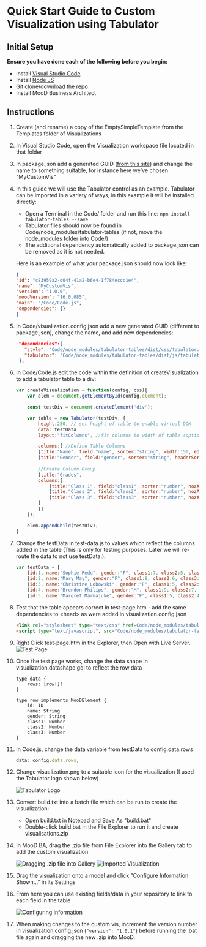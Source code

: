 # Quick Start Guide to Custom Visualization using Tabulator

## Initial Setup

**Ensure you have done each of the following before you begin:**

- Install [Visual Studio Code](https://code.visualstudio.com/)
- Install [Node JS](https://nodejs.org/en)
- Git clone/download the [repo](https://github.com/CACIMooD/Visualizations)
- Install MooD Business Architect

## Instructions

1. Create (and rename) a copy of the EmptySimpleTemplate from the Templates folder of Visualizations
1. In Visual Studio Code, open the Visualization workspace file located in that folder
1. In package.json add a generated GUID ([from this site](https://www.guidgenerator.com/)) and change the name to something suitable, for instance here we've chosen "MyCustomVis"
1. In this guide we will use the Tabulator control as an example. Tabulator can be imported in a variety of ways, in this example it will be installed directly:
    - Open a Terminal in the Code/ folder and run this line: ```npm install tabulator-tables --save```
    - Tabulator files should now be found in Code/node_modules/tabulator-tables (if not, move the node_modules folder into Code/)
    - The additional dependency automatically added to package.json can be removed as it is not needed.

    Here is an example of what your package.json should now look like:

    ```json
    {
    "id": "c83959a2-d04f-41a2-b6e4-1f784eccc1e4",
    "name": "MyCustomVis",
    "version": "1.0.0",
    "moodVersion": "16.0.085",
    "main": "/Code/Code.js",
    "dependencies": {}
    }
    ```

1. In Code/visualization.config.json add a new generated GUID (different to package.json), change the name, and add new dependencies:

     ```json
      "dependencies":{
        "style": "Code/node_modules/tabulator-tables/dist/css/tabulator.min.css",
        "tabulator": "Code/node_modules/tabulator-tables/dist/js/tabulator.js"
      },
      ```

1. In Code/Code.js edit the code within the definition of createVisualization to add a tabulator table to a div:

    ```js
    var createVisualization = function(config, css){
        var elem = document.getElementById(config.element);

        const testDiv = document.createElement('div');

        var table = new Tabulator(testDiv, {
            height:250, // set height of table to enable virtual DOM
            data: testData
            layout:"fitColumns", //fit columns to width of table (optional)

            columns:[ //Define Table Columns
            {title:"Name", field:"name", sorter:"string", width:150, editor:true},
            {title:"Gender", field:"gender", sorter:"string", headerSort:false, editor:"list", editorParams:{values:{"M":"Male", "F":"Female", "X":"Other"}}},
            
            //Create Column Group
            {title:"Grades",
            columns:[
                {title:"Class 1", field:"class1", sorter:"number", hozAlign:"center", editor:true},
                {title:"Class 2", field:"class2", sorter:"number", hozAlign:"center", editor:true},
                {title:"Class 3", field:"class3", sorter:"number", hozAlign:"center", editor:true}
            ]
            }]
        });

        elem.appendChild(testDiv);
    }

1. Change the testData in test-data.js to values which reflect the columns added in the table (This is only for testing purposes.  Later we will re-route the data to not use testData.):

    ```js
    var testData = [
        {id:1, name:"Sophie Redd", gender:"F", class1:7, class2:5, class3:9},
        {id:2, name:"Mary May", gender:"F", class1:8, class2:6, class3:9},
        {id:3, name:"Christine Lobowski", gender:"F", class1:5, class2:3, class3:9},
        {id:4, name:"Brendon Philips", gender:"M", class1:9, class2:7, class3:8},
        {id:5, name:"Margret Marmajuke", gender:"F", class1:5, class2:4, class3:9},
    ```

1. Test that the table appears correct in test-page.htm - add the same dependencies to \<head> as were added in visualization.config.json

    ```html
    <link rel="stylesheet" type="text/css" href=Code/node_modules/tabulator-tables/dist/css/tabulator.min.css>
    <script type="text/javascript", src="Code/node_modules/tabulator-tables/dist/js/tabulator.js"></script>
    ```

1. Right Click test-page.htm in the Explorer, then Open with Live Server.
![Test Page](TestPage.png)
1. Once the test page works, change the data shape in visualization.datashape.gql to reflect the row data

    ```gql
    type data { 
        rows: [row!]! 
    } 

    type row implements MooDElement { 
        id: ID 
        name: String
        gender: String
        class1: Number
        class2: Number
        class3: Number
    }
    ```

1. In Code.js, change the data variable from testData to config.data.rows

    ```js
    data: config.data.rows,
    ```

1. Change visualization.png to a suitable icon for the visualization (I used the Tabulator logo shown below)

    ![Tabulator Logo](visualization.png)
1. Convert build.txt into a batch file which can be run to create the visualization:
    - Open build.txt in Notepad and Save As "build.bat"
    - Double-click build.bat in the File Explorer to run it and create visualisations.zip
1. In MooD BA, drag the .zip file from File Explorer into the Gallery tab to add the custom visualization

    ![Dragging .zip file into Gallery](Importing.png) ![Imported Visualization](Imported.png)
1. Drag the visualization onto a model and click "Configure Information Shown..." in its Settings
1. From here you can use existing fields/data in your repository to link to each field in the table

    ![Configuring Information](ConfigureInfo.png)
1. When making changes to the custom vis, increment the version number in visualization.config.json (`"version": "1.0.1"`) before running the .bat file again and dragging the new .zip into MooD.
